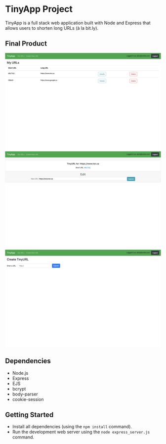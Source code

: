 # TinyApp Project

TinyApp is a full stack web application built with Node and Express that allows users to shorten long URLs (à la bit.ly).

## Final Product

![Screenshot of URLs page](https://github.com/kzcheng/tinyapp/blob/master/docs/urls-list.png?raw=true)
![Screenshot of URL's details page](https://github.com/kzcheng/tinyapp/blob/master/docs/urls-edit.png?raw=true)
![Screenshot of URL's creation page](https://github.com/kzcheng/tinyapp/blob/master/docs/urls-create.png?raw=true)

## Dependencies

- Node.js
- Express
- EJS
- bcrypt
- body-parser
- cookie-session

## Getting Started

- Install all dependencies (using the `npm install` command).
- Run the development web server using the `node express_server.js` command.
